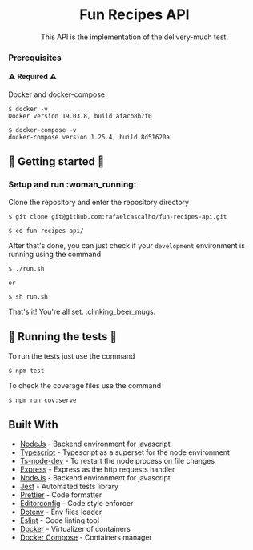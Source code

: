 <h1 align="center"> Fun Recipes API </h1>

<p align="center"> This API is the implementation of the delivery-much test. </a></p>

### Prerequisites

#### :warning: Required :warning:

Docker and docker-compose

```
$ docker -v
Docker version 19.03.8, build afacb8b7f0

$ docker-compose -v
docker-compose version 1.25.4, build 8d51620a
```

## :rocket: Getting started :rocket:

### Setup and run :woman_running:

Clone the repository and enter the repository directory

```
$ git clone git@github.com:rafaelcascalho/fun-recipes-api.git

$ cd fun-recipes-api/
```

After that's done, you can just check if your `development` environment is running using the command

```
$ ./run.sh

or 

$ sh run.sh
```

That's it! You're all set. :clinking_beer_mugs:

## :test_tube: Running the tests :test_tube:

To run the tests just use the command

```
$ npm test
```

To check the coverage files use the command

```
$ npm run cov:serve
```

## Built With

- [NodeJs](https://nodejs.org/) - Backend environment for javascript
- [Typescript](https://www.typescriptlang.org/) - Typescript as a superset for the node environment
- [Ts-node-dev](https://www.npmjs.com/package/ts-node-dev) - To restart the node process on file changes
- [Express](https://expressjs.com/) - Express as the http requests handler
- [NodeJs](https://nodejs.org/) - Backend environment for javascript
- [Jest](https://jestjs.io/) - Automated tests library
- [Prettier](https://prettier.io/) - Code formatter
- [Editorconfig](https://editorconfig.org/) - Code style enforcer
- [Dotenv](https://www.npmjs.com/package/dotenv) - Env files loader
- [Eslint](https://eslint.org/) - Code linting tool
- [Docker](https://www.docker.com/) - Virtualizer of containers
- [Docker Compose](https://docs.docker.com/compose/) - Containers manager

